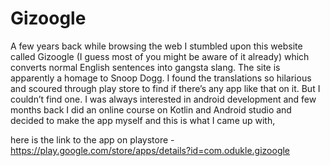 # Gizoogle

A few years back while browsing the web I stumbled upon this website called Gizoogle (I guess most of you might be aware of it already) which converts normal English sentences into gangsta slang. The site is apparently a homage to Snoop Dogg.
I found the translations so hilarious and scoured through play store to find if there’s any app like that on it. But I couldn’t find one. I was always interested in android development and few months back I did an online course on Kotlin and Android studio and decided to make the app myself and this is what I came up with,

here is the link to the app on playstore - https://play.google.com/store/apps/details?id=com.odukle.gizoogle
